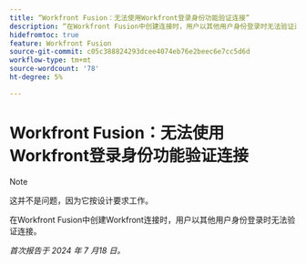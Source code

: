 ```yaml
---
title: “Workfront Fusion：无法使用Workfront登录身份功能验证连接”
description: “在Workfront Fusion中创建连接时，用户以其他用户身份登录时无法验证连接。”
hidefromtoc: true
feature: Workfront Fusion
source-git-commit: c05c388824293dcee4074eb76e2beec6e7cc5d6d
workflow-type: tm+mt
source-wordcount: '78'
ht-degree: 5%

---
```



# Workfront Fusion：无法使用Workfront登录身份功能验证连接

>[!NOTE]
>
>这并不是问题，因为它按设计要求工作。

在Workfront Fusion中创建Workfront连接时，用户以其他用户身份登录时无法验证连接。

_首次报告于 2024 年 7 月18 日。_
